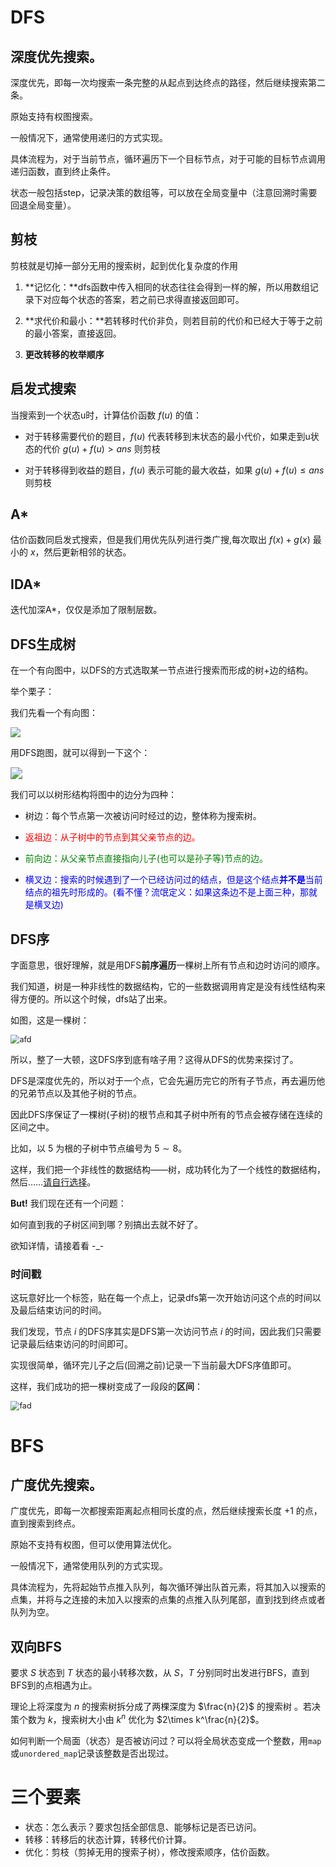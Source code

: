 # DFS

## 深度优先搜索。

深度优先，即每一次均搜索一条完整的从起点到达终点的路径，然后继续搜索第二条。

原始支持有权图搜索。

一般情况下，通常使用递归的方式实现。

具体流程为，对于当前节点，循环遍历下一个目标节点，对于可能的目标节点调用递归函数，直到终止条件。

状态一般包括step，记录决策的数组等，可以放在全局变量中（注意回溯时需要回退全局变量）。

## 剪枝

剪枝就是切掉一部分无用的搜索树，起到优化复杂度的作用

1. **记忆化：**dfs函数中传入相同的状态往往会得到一样的解，所以用数组记录下对应每个状态的答案，若之前已求得直接返回即可。

2. **求代价和最小：**若转移时代价非负，则若目前的代价和已经大于等于之前的最小答案，直接返回。

3. **更改转移的枚举顺序**

## 启发式搜索

当搜索到一个状态u时，计算估价函数 $f(u)$ 的值：

- 对于转移需要代价的题目，$f(u)$ 代表转移到末状态的最小代价，如果走到u状态的代价 $g(u)+f(u)>ans$ 则剪枝

- 对于转移得到收益的题目，$f(u)$ 表示可能的最大收益，如果 $g(u)+f(u)≤ans$ 则剪枝

## A*

估价函数同启发式搜索，但是我们用优先队列进行类广搜,每次取出 $f(x)+g(x)$ 最小的 $x$，然后更新相邻的状态。

## IDA*

迭代加深A*，仅仅是添加了限制层数。

## DFS生成树

在一个有向图中，以DFS的方式选取某一节点进行搜索而形成的树+边的结构。

举个栗子：

我们先看一个有向图：

![](%E6%90%9C%E7%B4%A2.assets/graph%20(2).png)

用DFS跑图，就可以得到一下这个：

<img src="%E6%90%9C%E7%B4%A2.assets/dfs-tree.svg" style="zoom:120%;" />

我们可以以树形结构将图中的边分为四种：

- 树边：每个节点第一次被访问时经过的边，整体称为搜索树。

- <font color="red">返祖边：从子树中的节点到其父亲节点的边。</font>
- <font color="green">前向边：从父亲节点直接指向儿子(也可以是孙子等)节点的边。</font>
- <font color="blue">横叉边：搜索的时候遇到了一个已经访问过的结点，但是这个结点**并不是**当前结点的祖先时形成的。(看不懂？流氓定义：如果这条边不是上面三种，那就是横叉边)</font>

## DFS序

字面意思，很好理解，就是用DFS**前序遍历**一棵树上所有节点和边时访问的顺序。

我们知道，树是一种非线性的数据结构，它的一些数据调用肯定是没有线性结构来得方便的。所以这个时候，dfs站了出来。

如图，这是一棵树：

<img src="%E6%90%9C%E7%B4%A2.assets/graph%20(2)-16321427081993.png" alt="afd" style="zoom:90%;" />

所以，整了一大顿，这DFS序到底有啥子用？这得从DFS的优势来探讨了。

DFS是深度优先的，所以对于一个点，它会先遍历完它的所有子节点，再去遍历他的兄弟节点以及其他子树的节点。

因此DFS序保证了一棵树(子树)的根节点和其子树中所有的节点会被存储在连续的区间之中。

比如，以 $5$ 为根的子树中节点编号为 $5\sim8$。

这样，我们把一个非线性的数据结构——树，成功转化为了一个线性的数据结构，然后……[请自行选择](../data数据结构)。

**But!** 我们现在还有一个问题：

如何直到我的子树区间到哪？别搞出去就不好了。

欲知详情，请接着看 -_-

### 时间戳

这玩意好比一个标签，贴在每一个点上，记录dfs第一次开始访问这个点的时间以及最后结束访问的时间。

我们发现，节点 $i$ 的DFS序其实是DFS第一次访问节点 $i$ 的时间，因此我们只需要记录最后结束访问的时间即可。

实现很简单，循环完儿子之后(回溯之前)记录一下当前最大DFS序值即可。

这样，我们成功的把一棵树变成了一段段的**区间**：

<img src="%E6%90%9C%E7%B4%A2.assets/graph%20(3).png" alt="fad" style="zoom:90%;" />

# BFS

## 广度优先搜索。

广度优先，即每一次都搜索距离起点相同长度的点，然后继续搜索长度 $+1$ 的点，直到搜索到终点。

原始不支持有权图，但可以使用算法优化。

一般情况下，通常使用队列的方式实现。

具体流程为，先将起始节点推入队列，每次循环弹出队首元素，将其加入以搜索的点集，并将与之连接的未加入以搜索的点集的点推入队列尾部，直到找到终点或者队列为空。

## 双向BFS

要求 $S$ 状态到 $T$ 状态的最小转移次数，从 $S$，$T$ 分别同时出发进行BFS，直到BFS到的点相遇为止。

理论上将深度为 $n$ 的搜索树拆分成了两棵深度为 $\frac{n}{2}$ 的搜索树 。若决策个数为 $k$，搜索树大小由 $k^n$ 优化为 $2\times k^\frac{n}{2}$。

如何判断一个局面（状态）是否被访问过？可以将全局状态变成一个整数，用`map`或`unordered_map`记录该整数是否出现过。

# 三个要素

- 状态：怎么表示？要求包括全部信息、能够标记是否已访问。
- 转移：转移后的状态计算，转移代价计算。
- 优化：剪枝（剪掉无用的搜索子树），修改搜索顺序，估价函数。